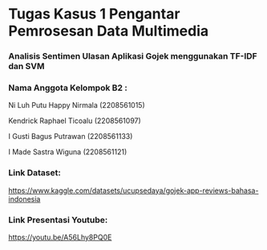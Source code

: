 # Tugas Kasus 1 Pengantar Pemrosesan Data Multimedia

### Analisis Sentimen Ulasan Aplikasi Gojek menggunakan TF-IDF dan SVM


### Nama Anggota Kelompok B2 : 

Ni Luh Putu Happy Nirmala (2208561015)

Kendrick Raphael Ticoalu (2208561097)

I Gusti Bagus Putrawan  (2208561133)

I Made Sastra Wiguna (2208561121)


### Link Dataset: 

https://www.kaggle.com/datasets/ucupsedaya/gojek-app-reviews-bahasa-indonesia


### Link Presentasi Youtube: 

https://youtu.be/A56Lhy8PQ0E
